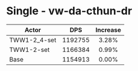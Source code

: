 # Single - vw-da-cthun-dr
| Actor | DPS | Increase |
|---|:---:|:---:|
|TWW1-2_4-set|1192755|3.28%|
|TWW1-2-set|1166384|0.99%|
|Base|1154913|0.00%|
